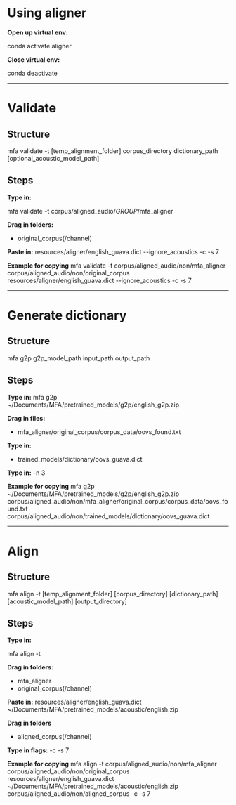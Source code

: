 # Using aligner
**Open up virtual env:**

conda activate aligner

**Close virtual env:**

conda deactivate

---

# Validate

## Structure
mfa validate -t [temp_alignment_folder] corpus_directory dictionary_path [optional_acoustic_model_path]

## Steps
**Type in:**

mfa validate -t corpus/aligned_audio/*GROUP*/mfa_aligner

**Drag in folders:**
* original_corpus(/channel)

**Paste in:**
resources/aligner/english_guava.dict --ignore_acoustics -c -s 7

**Example for copying**
mfa validate -t corpus/aligned_audio/non/mfa_aligner corpus/aligned_audio/non/original_corpus resources/aligner/english_guava.dict --ignore_acoustics -c -s 7

---
# Generate dictionary
## Structure
mfa g2p g2p_model_path input_path output_path

## Steps

**Type in:**
mfa g2p ~/Documents/MFA/pretrained_models/g2p/english_g2p.zip

**Drag in files:**
* mfa_aligner/original_corpus/corpus_data/oovs_found.txt

**Type in:**
* trained_models/dictionary/oovs_guava.dict

**Type in:**
-n 3

**Example for copying**
mfa g2p ~/Documents/MFA/pretrained_models/g2p/english_g2p.zip corpus/aligned_audio/non/mfa_aligner/original_corpus/corpus_data/oovs_found.txt corpus/aligned_audio/non/trained_models/dictionary/oovs_guava.dict
___
# Align

## Structure
mfa align -t [temp_alignment_folder] [corpus_directory] [dictionary_path] [acoustic_model_path] [output_directory]

## Steps
**Type in:**

mfa align -t

**Drag in folders:**
* mfa_aligner
* original_corpus(/channel)

**Paste in:**
resources/aligner/english_guava.dict ~/Documents/MFA/pretrained_models/acoustic/english.zip

**Drag in folders**
* aligned_corpus(/channel)

**Type in flags:**
-c -s 7

**Example for copying**
mfa align -t corpus/aligned_audio/non/mfa_aligner corpus/aligned_audio/non/original_corpus resources/aligner/english_guava.dict ~/Documents/MFA/pretrained_models/acoustic/english.zip corpus/aligned_audio/non/aligned_corpus -c -s 7
